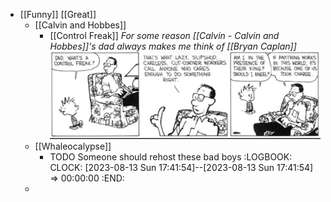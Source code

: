 - [[Funny]] [[Great]]
	- [[Calvin and Hobbes]]
		- [[Control Freak]] *For some reason [[Calvin - Calvin and Hobbes]]'s dad always makes me think of [[Bryan Caplan]]* ![image.png](../assets/image_1691944749442_0.png)
	- [[Whaleocalypse]]
		- TODO Someone should rehost these bad boys
		  :LOGBOOK:
		  CLOCK: [2023-08-13 Sun 17:41:54]--[2023-08-13 Sun 17:41:54] =>  00:00:00
		  :END:
	-
